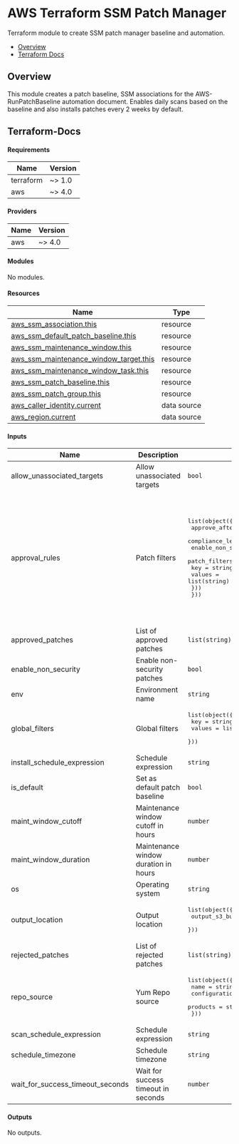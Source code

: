 # AWS Terraform SSM Patch Manager

Terraform module to create SSM patch manager baseline and automation.

- [Overview](#overview)
- [Terraform Docs](#terraform-docs)

## Overview

This module creates a patch baseline, SSM associations for the AWS-RunPatchBaseline automation document. Enables daily scans based on the baseline and also installs patches every 2 weeks by default.

## Terraform-Docs

<!-- BEGIN_TF_DOCS -->
#### Requirements

| Name | Version |
|------|---------|
| terraform | ~> 1.0 |
| aws | ~> 4.0 |

#### Providers

| Name | Version |
|------|---------|
| aws | ~> 4.0 |

#### Modules

No modules.

#### Resources

| Name | Type |
|------|------|
| [aws_ssm_association.this](https://registry.terraform.io/providers/hashicorp/aws/latest/docs/resources/ssm_association) | resource |
| [aws_ssm_default_patch_baseline.this](https://registry.terraform.io/providers/hashicorp/aws/latest/docs/resources/ssm_default_patch_baseline) | resource |
| [aws_ssm_maintenance_window.this](https://registry.terraform.io/providers/hashicorp/aws/latest/docs/resources/ssm_maintenance_window) | resource |
| [aws_ssm_maintenance_window_target.this](https://registry.terraform.io/providers/hashicorp/aws/latest/docs/resources/ssm_maintenance_window_target) | resource |
| [aws_ssm_maintenance_window_task.this](https://registry.terraform.io/providers/hashicorp/aws/latest/docs/resources/ssm_maintenance_window_task) | resource |
| [aws_ssm_patch_baseline.this](https://registry.terraform.io/providers/hashicorp/aws/latest/docs/resources/ssm_patch_baseline) | resource |
| [aws_ssm_patch_group.this](https://registry.terraform.io/providers/hashicorp/aws/latest/docs/resources/ssm_patch_group) | resource |
| [aws_caller_identity.current](https://registry.terraform.io/providers/hashicorp/aws/latest/docs/data-sources/caller_identity) | data source |
| [aws_region.current](https://registry.terraform.io/providers/hashicorp/aws/latest/docs/data-sources/region) | data source |

#### Inputs

| Name | Description | Type | Default | Required |
|------|-------------|------|---------|:--------:|
| allow_unassociated_targets | Allow unassociated targets | `bool` | `true` | no |
| approval_rules | Patch filters | <pre>list(object({<br>    approve_after_days  = number<br>    compliance_level    = string<br>    enable_non_security = bool<br>    patch_filters = list(object({<br>      key    = string<br>      values = list(string)<br>    }))<br>  }))</pre> | <pre>[<br>  {<br>    "approve_after_days": 7,<br>    "compliance_level": "HIGH",<br>    "enable_non_security": true,<br>    "patch_filters": [<br>      {<br>        "key": "PRODUCT",<br>        "values": [<br>          "*"<br>        ]<br>      }<br>    ]<br>  }<br>]</pre> | no |
| approved_patches | List of approved patches | `list(string)` | `null` | no |
| enable_non_security | Enable non-security patches | `bool` | `true` | no |
| env | Environment name | `string` | `"dev"` | no |
| global_filters | Global filters | <pre>list(object({<br>    key    = string<br>    values = list(string)<br>  }))</pre> | `[]` | no |
| install_schedule_expression | Schedule expression | `string` | `"cron(0 0 ? * THU#2 *)"` | no |
| is_default | Set as default patch baseline | `bool` | `false` | no |
| maint_window_cutoff | Maintenance window cutoff in hours | `number` | `1` | no |
| maint_window_duration | Maintenance window duration in hours | `number` | `6` | no |
| os | Operating system | `string` | `"REDHAT_ENTERPRISE_LINUX"` | no |
| output_location | Output location | <pre>list(object({<br>    output_s3_bucket_name = string<br>  }))</pre> | `[]` | no |
| rejected_patches | List of rejected patches | `list(string)` | `null` | no |
| repo_source | Yum Repo source | <pre>list(object({<br>    name          = string<br>    configuration = string<br>    products      = string<br>  }))</pre> | `[]` | no |
| scan_schedule_expression | Schedule expression | `string` | `"cron(15 23 ? * * *)"` | no |
| schedule_timezone | Schedule timezone | `string` | `"GB"` | no |
| wait_for_success_timeout_seconds | Wait for success timeout in seconds | `number` | `3600` | no |

#### Outputs

No outputs.
<!-- END_TF_DOCS -->
